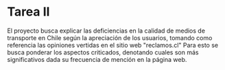 # Tarea II

El proyecto busca explicar las deficiencias en la calidad de medios de transporte en Chile según la apreciación de los usuarios, tomando como referencia las opiniones vertidas en el sitio web "reclamos.cl"
Para esto se busca ponderar los aspectos criticados, denotando cuales son más significativos dada su frecuencia de mención en la página web.

